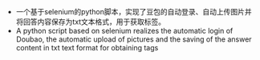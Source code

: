 - 一个基于selenium的python脚本，实现了豆包的自动登录、自动上传图片并将回答内容保存为txt文本格式，用于获取标签。
- A python script based on selenium realizes the automatic login of Doubao, the automatic upload of pictures and the saving of the answer content in txt text format for obtaining tags
